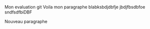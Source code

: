 Mon evaluation git 
Voila mon paragraphe blabksbdjdbfje
jbdjfbsdbfoe
sndfsdfbiDBF

Nouveau paragraphe 
